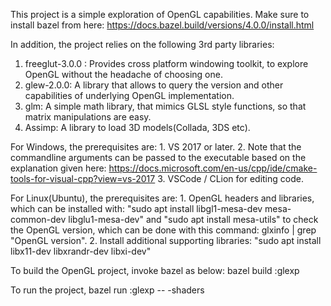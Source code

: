 This project is a simple exploration of OpenGL capabilities.
Make sure to install bazel from here: https://docs.bazel.build/versions/4.0.0/install.html

In addition, the project relies on the following 3rd party libraries:
1. freeglut-3.0.0  : Provides cross platform windowing toolkit, to explore OpenGL without the headache of choosing one.
2. glew-2.0.0: A library that allows to query the version and other capabilities of underlying OpenGL implementation.
3. glm: A simple math library, that mimics GLSL style functions, so that matrix manipulations are easy.
4. Assimp: A library to load 3D models(Collada, 3DS etc).

For Windows, the prerequisites are:
	1. VS 2017 or later.
	2. Note that the commandline arguments can be passed to the executable based on the explanation given here: https://docs.microsoft.com/en-us/cpp/ide/cmake-tools-for-visual-cpp?view=vs-2017
	3. VSCode / CLion for editing code.

For Linux(Ubuntu), the prerequisites are:
	1. OpenGL headers and libraries, which can be installed with: "sudo apt install libgl1-mesa-dev mesa-common-dev libglu1-mesa-dev" and "sudo apt install mesa-utils" to check the OpenGL version, which can be done with this command: glxinfo | grep "OpenGL version".
	2. Install additional supporting libraries: "sudo apt install libx11-dev libxrandr-dev libxi-dev"

To build the OpenGL project, invoke bazel as below:
bazel build :glexp

To run the project, 
bazel run :glexp -- -shaders
